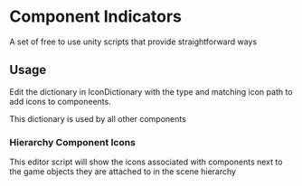 # Component Indicators

A set of free to use unity scripts that provide straightforward ways

## Usage

Edit the dictionary in IconDictionary with the type and matching icon path to add icons to componeents.

This dictionary is used by all other components

### Hierarchy Component Icons

This editor script will show the icons associated with components next to the game objects they are attached to in the scene hierarchy